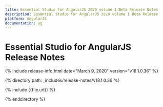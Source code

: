 ```yaml
---
title: Essential Studio for AngularJS 2020 volume 1 Beta Release Notes  
description: Essential Studio for AngularJS 2020 volume 1 Beta Release Notes  
platform: AngularJS
documentation: ug
---
```


# Essential Studio for AngularJS  Release Notes  

{% include release-info.html date="March 9, 2020"  version="v18.1.0.36" %} 


{% directory path: _includes/release-notes/v18.1.0.36 %}

{% include {{file.url}} %}

{% enddirectory %}